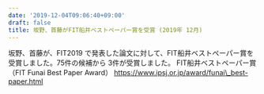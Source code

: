 ```yaml
---
date: '2019-12-04T09:06:40+09:00'
draft: false
title: 坂野、首藤がFIT船井ベストペーパー賞を受賞 (2019年 12月)
---
```


坂野、首藤が、FIT2019 で発表した論文に対して、FIT船井ベストペーパー賞を受賞しました。75件の候補から 3件が受賞しました。 FIT船井ベストペーパー賞（FIT Funai Best Paper Award） https://www.ipsj.or.jp/award/funai\_best-paper.html